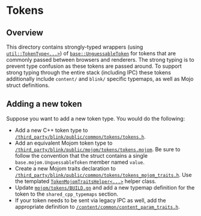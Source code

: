 # Tokens

## Overview

This directory contains strongly-typed wrappers (using
[`util::TokenType<...>`](/base/util/type_safety/token_type.h)) of
[`base::UnguessableToken`](/base/unguessable_token.h)
for tokens that are commonly passed between browsers and renderers. The strong
typing is to prevent type confusion as these tokens are passed around. To support
strong typing through the entire stack (including IPC) these tokens additionally
include `content/` and `blink/` specific typemaps, as well as Mojo struct definitions.

## Adding a new token

Suppose you want to add a new token type. You would do the following:

 - Add a new C++ token type to
   [`/third_party/blink/public/common/tokens/tokens.h`](/third_party/blink/public/common/tokens/tokens.h).
 - Add an equivalent Mojom token type to
   [`/third_party/blink/public/mojom/tokens/tokens.mojom`](/third_party/blink/public/mojom/tokens/tokens.mojom).
   Be sure to follow the convention that the struct contains a single
   `base.mojom.UnguessableToken` member named `value`.
 - Create a new Mojom traits declaration to
   [`/third_party/blink/public/common/tokens/tokens_mojom_traits.h`](/third_party/blink/public/common/tokens/tokens_mojom_traits.h).
   Use the templated [`TokenMojomTraitsHelper<...>`](/third_party/blink/public/common/token_mojom_traits_helper.h) helper class.
 - Update [`mojom/tokens/BUILD.gn`](third_party/blink/public/mojom/tokens/BUILD.gn) and add a new
   typemap definition for the token to the `shared_cpp_typemaps` section.
 - If your token needs to be sent via legacy IPC as well, add the appropriate
   definition to [`/content/common/content_param_traits.h`](/content/common/content_param_traits.h).
